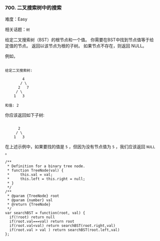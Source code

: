 ### 700. 二叉搜索树中的搜索

难度：Easy

相关话题：`树`

给定二叉搜索树（BST）的根节点和一个值。 你需要在BST中找到节点值等于给定值的节点。 返回以该节点为根的子树。 如果节点不存在，则返回 NULL。



例如，





```

给定二叉搜索树:

        4
       / \
      2   7
     / \
    1   3

和值: 2

```


你应该返回如下子树:





```

      2     
     / \   
    1   3

```


在上述示例中，如果要找的值是  `5` ，但因为没有节点值为  `5` ，我们应该返回  `NULL` 。




```
/**
 * Definition for a binary tree node.
 * function TreeNode(val) {
 *     this.val = val;
 *     this.left = this.right = null;
 * }
 */
/**
 * @param {TreeNode} root
 * @param {number} val
 * @return {TreeNode}
 */
var searchBST = function(root, val) {
  if(!root) return null
  if(root.val===val) return root
  if(root.val<val) return searchBST(root.right,val)
  if(root.val > val ) return searchBST(root.left,val)
};



```

